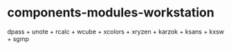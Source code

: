 # components-modules-workstation

dpass + unote + rcalc + wcube + xcolors + xryzen + karzok + ksans + kxsw + sgmp
